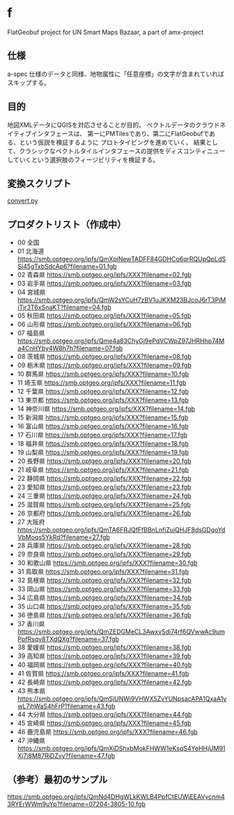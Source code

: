 # f
FlatGeobuf project for UN Smart Maps Bazaar, a part of amx-project

## 仕様
a-spec 仕様のデータと同様、地物属性に「任意座標」の文字が含まれていればスキップする。

## 目的
地図XMLデータにQGISを対応させることが目的。
ベクトルデータのクラウドネイティブインタフェースは、
第一にPMTilesであり、第二にFlatGeobufである、という仮説を検証するように
プロトタイピングを進めていく。
結果として、クラシックなベクトルタイルインタフェースの提供をディスコンティニュー
していくという選択肢のフィージビリティを検証する。

## 変換スクリプト
[convert.py](convert.py)

## プロダクトリスト（作成中）
- 00 全国
- 01 北海道 https://smb.optgeo.org/ipfs/QmXpiNewTADFF84GDHCo6qrRQUpQpLdSSi45gTxbSdcAp6?filename=01.fgb
- 02 青森県 https://smb.optgeo.org/ipfs/XXX?filename=02.fgb
- 03 岩手県 https://smb.optgeo.org/ipfs/XXX?filename=03.fgb
- 04 宮城県 https://smb.optgeo.org/ipfs/QmW2sYCuH7zBV1uJKXM23BJcoJ6rT3PiMiTjr3T6xSnaKT?filename=04.fgb
- 05 秋田県 https://smb.optgeo.org/ipfs/XXX?filename=05.fgb
- 06 山形県 https://smb.optgeo.org/ipfs/XXX?filename=06.fgb
- 07 福島県 https://smb.optgeo.org/ipfs/Qme4a83ChyGj9ePqVCWpZ97JHRHhp74Ma4CnHYby4W8h7h?filename=07.fgb
- 08 茨城県 https://smb.optgeo.org/ipfs/XXX?filename=08.fgb
- 09 栃木県 https://smb.optgeo.org/ipfs/XXX?filename=09.fgb
- 10 群馬県 https://smb.optgeo.org/ipfs/XXX?filename=10.fgb
- 11 埼玉県 https://smb.optgeo.org/ipfs/XXX?filename=11.fgb
- 12 千葉県 https://smb.optgeo.org/ipfs/XXX?filename=12.fgb
- 13 東京都 https://smb.optgeo.org/ipfs/XXX?filename=13.fgb
- 14 神奈川県 https://smb.optgeo.org/ipfs/XXX?filename=14.fgb
- 15 新潟県 https://smb.optgeo.org/ipfs/XXX?filename=15.fgb
- 16 富山県 https://smb.optgeo.org/ipfs/XXX?filename=16.fgb
- 17 石川県 https://smb.optgeo.org/ipfs/XXX?filename=17.fgb
- 18 福井県 https://smb.optgeo.org/ipfs/XXX?filename=18.fgb
- 19 山梨県 https://smb.optgeo.org/ipfs/XXX?filename=19.fgb
- 20 長野県 https://smb.optgeo.org/ipfs/XXX?filename=20.fgb
- 21 岐阜県 https://smb.optgeo.org/ipfs/XXX?filename=21.fgb
- 22 静岡県 https://smb.optgeo.org/ipfs/XXX?filename=22.fgb
- 23 愛知県 https://smb.optgeo.org/ipfs/XXX?filename=23.fgb
- 24 三重県 https://smb.optgeo.org/ipfs/XXX?filename=24.fgb
- 25 滋賀県 https://smb.optgeo.org/ipfs/XXX?filename=25.fgb
- 26 京都府 https://smb.optgeo.org/ipfs/XXX?filename=26.fgb
- 27 大阪府 https://smb.optgeo.org/ipfs/QmTA6FRJQfFfBBnLnfjZuiQHJF8dsGDqoYdVbMoqs5YkRd?filename=27.fgb
- 28 兵庫県 https://smb.optgeo.org/ipfs/XXX?filename=28.fgb
- 29 奈良県 https://smb.optgeo.org/ipfs/XXX?filename=29.fgb
- 30 和歌山県 https://smb.optgeo.org/ipfs/XXX?filename=30.fgb
- 31 鳥取県 https://smb.optgeo.org/ipfs/XXX?filename=31.fgb
- 32 島根県 https://smb.optgeo.org/ipfs/XXX?filename=32.fgb
- 33 岡山県 https://smb.optgeo.org/ipfs/XXX?filename=33.fgb
- 34 広島県 https://smb.optgeo.org/ipfs/XXX?filename=34.fgb
- 35 山口県 https://smb.optgeo.org/ipfs/XXX?filename=35.fgb
- 36 徳島県 https://smb.optgeo.org/ipfs/XXX?filename=36.fgb
- 37 香川県 https://smb.optgeo.org/ipfs/QmZEDGMeCL3AwxvSdi74rf6QVwwAc9umPpfRsqv8TXdQXg?filename=37.fgb
- 38 愛媛県 https://smb.optgeo.org/ipfs/XXX?filename=38.fgb
- 39 高知県 https://smb.optgeo.org/ipfs/XXX?filename=39.fgb
- 40 福岡県 https://smb.optgeo.org/ipfs/XXX?filename=40.fgb
- 41 佐賀県 https://smb.optgeo.org/ipfs/XXX?filename=41.fgb
- 42 長崎県 https://smb.optgeo.org/ipfs/XXX?filename=42.fgb
- 43 熊本県 https://smb.optgeo.org/ipfs/QmSjUNWi9VHWX5ZvYUNpsacAPA1QxaA1ywL7jhWaS4hFrP?filename=43.fgb
- 44 大分県 https://smb.optgeo.org/ipfs/XXX?filename=44.fgb
- 45 宮崎県 https://smb.optgeo.org/ipfs/XXX?filename=45.fgb
- 46 鹿児島県 https://smb.optgeo.org/ipfs/XXX?filename=46.fgb
- 47 沖縄県 https://smb.optgeo.org/ipfs/QmXiDShxbMokFHWW1eKsqS4YeHHjUM91Xj7i8M87RiDZvy?filename=47.fgb

## （参考）最初のサンプル
https://smb.optgeo.org/ipfs/QmNd4DHgWLkKWLB4PpfCtEUWjEEAVycnm43RYErWWm9uYp?filename=07204-3805-10.fgb


